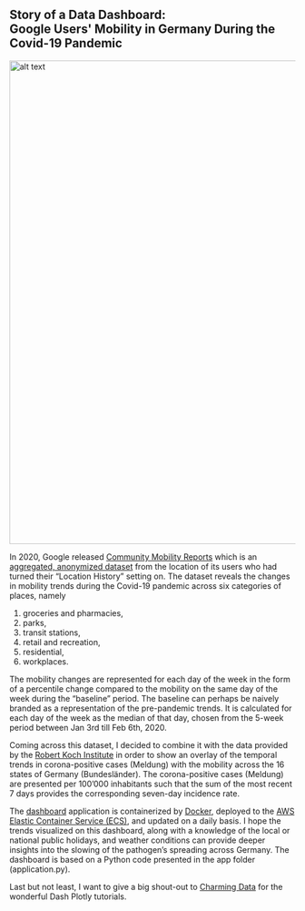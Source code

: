 ## Story of a Data Dashboard: <br> Google Users' Mobility in Germany During the Covid-19 Pandemic

<img src="https://github.com/p-ayam/images/blob/main/Covid%20Dashboard.jpg" alt="alt text" width="850" height="whatever">

In 2020, Google released [Community Mobility Reports](https://support.google.com/covid19-mobility/answer/9824897?hl=en&ref_topic=9822927)
which is an [aggregated, anonymized dataset](https://www.youtube.com/watch?v=FfAdemDkLsc&feature=youtu.be&ab_channel=Google) from the location of its users who had turned their “Location History” setting on. The dataset reveals the changes in mobility trends during the Covid-19 pandemic across six categories of places, namely

1. groceries and pharmacies,
2. parks,
3. transit stations,
4. retail and recreation,
5. residential,
6. workplaces.

The mobility changes are represented for each day of the week in the form of a percentile change compared to the mobility on the same day of the week during the “baseline” period. The baseline can perhaps be naively branded as a representation of the pre-pandemic trends. It is calculated for each day of the week as the median of that day, chosen from the 5-week period between Jan 3rd till Feb 6th, 2020.

Coming across this dataset, I decided to combine it with the data provided by the [Robert Koch Institute](https://www.arcgis.com/home/item.html?id=f10774f1c63e40168479a1feb6c7ca74) in order to show an overlay of the temporal trends in corona-positive cases (Meldung) with the mobility across the 16 states of Germany (Bundesländer). The corona-positive cases (Meldung) are presented per 100’000 inhabitants such that the sum of the most recent 7 days provides the corresponding seven-day incidence rate.

The [dashboard](http://ec2-18-159-45-234.eu-central-1.compute.amazonaws.com:8050/) application is containerized by [Docker](https://www.docker.com/), deployed to the [AWS Elastic Container Service (ECS)](https://aws.amazon.com/ecs/?whats-new-cards.sort-by=item.additionalFields.postDateTime&whats-new-cards.sort-order=desc&ecs-blogs.sort-by=item.additionalFields.createdDate&ecs-blogs.sort-order=desc), and updated on a daily basis. I hope the trends visualized on this dashboard, along with a knowledge of the local or national public holidays, and weather conditions can provide deeper insights into the slowing of the pathogen’s spreading across Germany. The dashboard is based on a Python code presented in the app folder (application.py).


Last but not least, I want to give a big shout-out to [Charming Data](https://www.youtube.com/channel/UCqBFsuAz41sqWcFjZkqmJqQ/featured) for the wonderful Dash Plotly tutorials.
